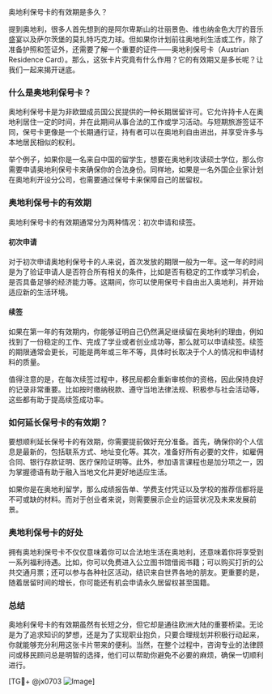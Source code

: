 奥地利保号卡的有效期是多久？

提到奥地利，很多人首先想到的是阿尔卑斯山的壮丽景色、维也纳金色大厅的音乐盛宴以及萨尔茨堡的莫扎特巧克力球。但如果你计划前往奥地利生活或工作，除了准备护照和签证外，还需要了解一个重要的证件——奥地利保号卡（Austrian Residence Card）。那么，这张卡片究竟有什么作用？它的有效期又是多长呢？让我们一起来揭开谜底。

### 什么是奥地利保号卡？

奥地利保号卡是为非欧盟成员国公民提供的一种长期居留许可。它允许持卡人在奥地利居住一定的时间，并在此期间从事合法的工作或学习活动。与短期旅游签证不同，保号卡更像是一个长期通行证，持有者可以在奥地利自由进出，并享受许多与本地居民相似的权利。

举个例子，如果你是一名来自中国的留学生，想要在奥地利攻读硕士学位，那么你需要申请奥地利保号卡来确保你的合法身份。同样地，如果是一名外国企业家计划在奥地利开设分公司，也需要通过保号卡来保障自己的居留权。

### 奥地利保号卡的有效期

奥地利保号卡的有效期通常分为两种情况：初次申请和续签。

#### 初次申请
对于初次申请奥地利保号卡的人来说，首次发放的期限一般为一年。这一年的时间是为了验证申请人是否符合所有相关的条件，比如是否有稳定的工作或学习机会，是否具备足够的经济能力等。这期间，你可以使用保号卡自由出入奥地利，并开始适应新的生活环境。

#### 续签
如果在第一年的有效期内，你能够证明自己仍然满足继续留在奥地利的理由，例如找到了一份稳定的工作、完成了学业或者创业成功等，那么就可以申请续签。续签的期限通常会更长，可能是两年或三年不等，具体时长取决于个人的情况和申请材料的质量。

值得注意的是，在每次续签过程中，移民局都会重新审核你的资格，因此保持良好的记录非常重要。比如按时缴纳税款、遵守当地法律法规、积极参与社会活动等，这些都有助于提高续签成功率。

### 如何延长保号卡的有效期？

要想顺利延长保号卡的有效期，你需要提前做好充分准备。首先，确保你的个人信息是最新的，包括联系方式、地址变化等。其次，准备好所有必要的文件，如雇佣合同、银行存款证明、医疗保险证明等。此外，参加语言课程也是加分项之一，因为掌握德语有助于融入当地文化并更好地适应生活。

如果你是在奥地利留学，那么成绩报告单、学费支付凭证以及学校的推荐信都将是不可或缺的材料。而对于创业者来说，则需要展示企业的运营状况及未来发展前景。

### 奥地利保号卡的好处

拥有奥地利保号卡不仅仅意味着你可以合法地生活在奥地利，还意味着你将享受到一系列福利待遇。比如，你可以免费进入公立图书馆借阅书籍；可以购买打折的公共交通月票；还可以参与各种社区活动，结识来自世界各地的朋友。更重要的是，随着居留时间的增长，你可能还有机会申请永久居留权甚至国籍。

### 总结

奥地利保号卡的有效期虽然有长短之分，但它却是通往欧洲大陆的重要桥梁。无论是为了追求知识的梦想，还是为了实现职业抱负，只要合理规划并积极行动起来，你就能够充分利用这张卡片带来的便利。当然，在整个过程中，咨询专业的法律顾问或移民顾问总是明智的选择，他们可以帮助你避免不必要的麻烦，确保一切顺利进行。

[TG💪+ @jx0703 ![Image](https://github.com/user-attachments/assets/dbca1d08-cadb-493c-b0ec-ad6f7a83f270)]